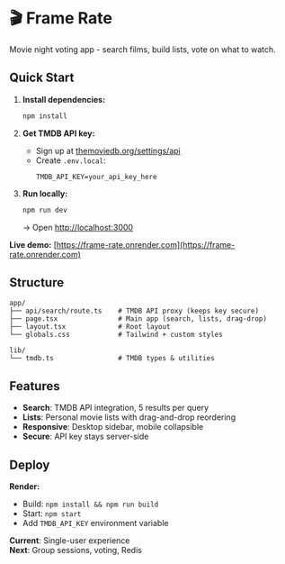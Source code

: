 # 🎬 Frame Rate

Movie night voting app - search films, build lists, vote on what to watch.

## Quick Start

1. **Install dependencies:**
   ```bash
   npm install
   ```

2. **Get TMDB API key:**
   - Sign up at [themoviedb.org/settings/api](https://www.themoviedb.org/settings/api)
   - Create `.env.local`:
     ```
     TMDB_API_KEY=your_api_key_here
     ```

3. **Run locally:**
   ```bash
   npm run dev
   ```
   → Open [http://localhost:3000](http://localhost:3000)

**Live demo:** [https://frame-rate.onrender.com](https://frame-rate.onrender.com)

## Structure

```
app/
├── api/search/route.ts    # TMDB API proxy (keeps key secure)
├── page.tsx               # Main app (search, lists, drag-drop)
├── layout.tsx             # Root layout
└── globals.css            # Tailwind + custom styles

lib/
└── tmdb.ts                # TMDB types & utilities
```

## Features

- **Search**: TMDB API integration, 5 results per query
- **Lists**: Personal movie lists with drag-and-drop reordering
- **Responsive**: Desktop sidebar, mobile collapsible
- **Secure**: API key stays server-side

## Deploy

**Render:**
- Build: `npm install && npm run build`
- Start: `npm start`
- Add `TMDB_API_KEY` environment variable

**Current**: Single-user experience  
**Next**: Group sessions, voting, Redis 